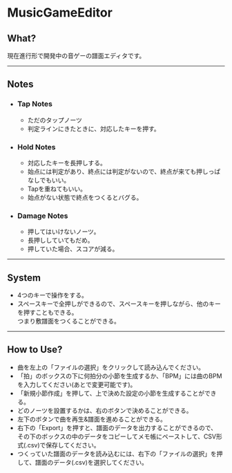 # MusicGameEditor

## What?
現在進行形で開発中の音ゲーの譜面エディタです。

---

## Notes
* ### Tap Notes
    * ただのタップノーツ
    * 判定ラインにきたときに、対応したキーを押す。

* ### Hold Notes
    * 対応したキーを長押しする。
    * 始点には判定があり、終点には判定がないので、終点が来ても押しっぱなしでもいい。
    * Tapを重ねてもいい。
    * 始点がない状態で終点をつくるとバグる。

* ### Damage Notes
    * 押してはいけないノーツ。
    * 長押ししていてもだめ。
    * 押していた場合、スコアが減る。

---

## System
* 4つのキーで操作をする。
* スペースキーで全押しができるので、スペースキーを押しながら、他のキーを押すこともできる。<br>
  つまり敷譜面をつくることができる。

---

## How to Use?
* 曲を左上の「ファイルの選択」をクリックして読み込んでください。
* 「拍」のボックスの下に何拍分の小節を生成するか、「BPM」には曲のBPMを入力してください(あとで変更可能です)。
* 「新規小節作成」を押して、上で決めた設定の小節を生成することができる。
* どのノーツを設置するかは、右のボタンで決めることができる。
* 左下のボタンで曲を再生&譜面を進めることができる。
* 右下の「Export」を押すと、譜面のデータを出力することができるので、<br>
  その下のボックスの中のデータをコピーしてメモ帳にペーストして、CSV形式(.csv)で保存してください。
* つくっていた譜面のデータを読み込むには、右下の「ファイルの選択」を押して、譜面のデータ(.csv)を選択してください。